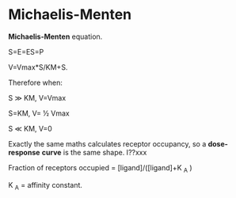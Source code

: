 # Michaelis-Menten

**Michaelis-Menten** equation.

S=E=ES=P

V=Vmax\*S/KM+S.

Therefore when:

S ≫ KM, V=Vmax

S=KM, V= ½ Vmax

S ≪ KM, V=0

Exactly the same maths calculates receptor occupancy, so a
**dose-response** **curve** is the same shape. I??xxx

Fraction of receptors occupied = \[ligand\]/(\[ligand\]+K <sub>A</sub> )

K <sub>A</sub> = affinity constant.
